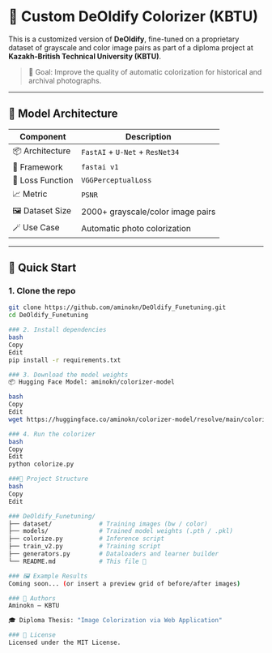 # 🎨 Custom DeOldify Colorizer (KBTU)

This is a customized version of **DeOldify**, fine-tuned on a proprietary dataset of grayscale and color image pairs as part of a diploma project at **Kazakh-British Technical University (KBTU)**.

> 🎯 Goal: Improve the quality of automatic colorization for historical and archival photographs.
---

## 🧠 Model Architecture

| Component         | Description                        |
|------------------ |------------------------------------|
| 📦 Architecture   | `FastAI` + `U-Net` + `ResNet34`    |
| 🧠 Framework      | `fastai v1`                        |
| 🎯 Loss Function  | `VGGPerceptualLoss`                |
| 📈 Metric         | `PSNR`                             |
| 🖼 Dataset Size   | 2000+ grayscale/color image pairs  |
| 🪄 Use Case       | Automatic photo colorization       |

---

## 🚀 Quick Start

### 1. Clone the repo

```bash
git clone https://github.com/aminokn/DeOldify_Funetuning.git
cd DeOldify_Funetuning

### 2. Install dependencies
bash
Copy
Edit
pip install -r requirements.txt

### 3. Download the model weights
📦 Hugging Face Model: aminokn/colorizer-model

bash
Copy
Edit
wget https://huggingface.co/aminokn/colorizer-model/resolve/main/colorizer-v2.pkl -P ./models/

### 4. Run the colorizer
bash
Copy
Edit
python colorize.py

###📁 Project Structure
bash
Copy
Edit

### DeOldify_Funetuning/
├── dataset/             # Training images (bw / color)
├── models/              # Trained model weights (.pth / .pkl)
├── colorize.py          # Inference script
├── train_v2.py          # Training script
├── generators.py        # Dataloaders and learner builder
└── README.md            # This file 🌟

### 🖼️ Example Results
Coming soon... (or insert a preview grid of before/after images)

### 🤝 Authors
Aminokn – KBTU

🎓 Diploma Thesis: "Image Colorization via Web Application"

### 📄 License
Licensed under the MIT License.
